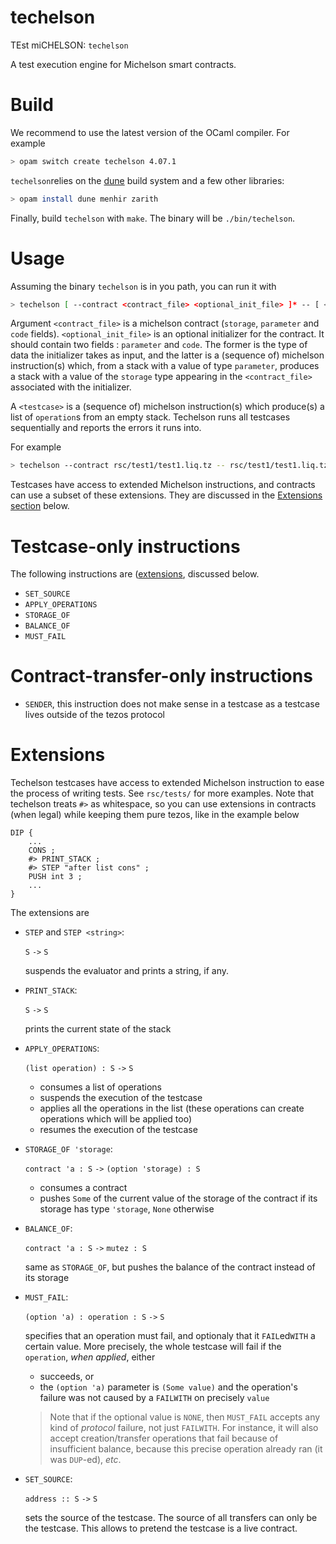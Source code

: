 # techelson

TEst miCHELSON: `techelson`

A test execution engine for Michelson smart contracts.

# Build

We recommend to use the latest version of the OCaml compiler. For example

```bash
> opam switch create techelson 4.07.1
```

`techelson`relies on the [dune] build system and a few other libraries:

```bash
> opam install dune menhir zarith
```

Finally, build `techelson` with `make`. The binary will be `./bin/techelson`.

# Usage

Assuming the binary `techelson` is in you path, you can run it with

```bash
> techelson [ --contract <contract_file> <optional_init_file> ]* -- [ <testcase> ]*
```

Argument `<contract_file>` is a michelson contract (`storage`, `parameter` and `code` fields). `<optional_init_file>` is an optional initializer for the contract. It should contain two fields : `parameter` and `code`. The former is the type of data the initializer takes as input, and the latter is a (sequence of) michelson instruction(s) which, from a stack with a value of type `parameter`, produces a stack with a value of the `storage` type appearing in the `<contract_file>` associated with the initializer.

A `<testcase>` is a (sequence of) michelson instruction(s) which produce(s) a list of `operation`s from an empty stack. Techelson runs all testcases sequentially and reports the errors it runs into.

For example

```bash
> techelson --contract rsc/test1/test1.liq.tz -- rsc/test1/test1.liq.tz.tst
```

Testcases have access to extended Michelson instructions, and contracts can use a subset of these extensions. They are discussed in the [Extensions section](#extensions) below.

# Testcase-only instructions

The following instructions are ([extensions](#extensions), discussed below.

- `SET_SOURCE`
- `APPLY_OPERATIONS`
- `STORAGE_OF`
- `BALANCE_OF`
- `MUST_FAIL`

# Contract-transfer-only instructions

- `SENDER`, this instruction does not make sense in a testcase as a testcase lives outside of the tezos protocol

# Extensions

Techelson testcases have access to extended Michelson instruction to ease the process of writing tests. See `rsc/tests/` for more examples. Note that techelson treats `#>` as whitespace, so you can use extensions in contracts (when legal) while keeping them pure tezos, like in the example below

```
DIP {
    ...
    CONS ;
    #> PRINT_STACK ;
    #> STEP "after list cons" ;
    PUSH int 3 ;
    ...
}
```

The extensions are

- `STEP` and `STEP <string>`:

    `S` `->` `S`

    suspends the evaluator and prints a string, if any.

- `PRINT_STACK`:

    `S` `->` `S`

    prints the current state of the stack

- `APPLY_OPERATIONS`:

    `(list operation) : S` `->` `S`

    - consumes a list of operations
    - suspends the execution of the testcase
    - applies all the operations in the list (these operations can create operations which will be applied too)
    - resumes the execution of the testcase

- `STORAGE_OF 'storage`:

    `contract 'a : S` `->` `(option 'storage) : S`

    - consumes a contract
    - pushes `Some` of the current value of the storage of the contract if its storage has type `'storage`, `None` otherwise

- `BALANCE_OF`:

    `contract 'a : S` `->` `mutez : S`

    same as `STORAGE_OF`, but pushes the balance of the contract instead of its storage

- `MUST_FAIL`:

    `(option 'a) : operation : S` `->` `S`

    specifies that an operation must fail, and optionaly that it `FAIL`ed`WITH` a certain value. More precisely, the whole testcase will fail if the `operation`, *when applied*, either

    - succeeds, or
    - the `(option 'a)` parameter is `(Some value)` and the operation's failure was not caused by a `FAILWITH` on precisely `value`
    
    > Note that if the optional value is `NONE`, then `MUST_FAIL` accepts any kind of *protocol* failure, not just `FAILWITH`. For instance, it will also accept creation/transfer operations that fail because of insufficient balance, because this precise operation already ran (it was `DUP`-ed), *etc*.

- `SET_SOURCE`:

    `address :: S` `->` `S`

    sets the source of the testcase. The source of all transfers can only be the testcase. This allows to pretend the testcase is a live contract.

[dune]:https://github.com/ocaml/dune (Dune project manager's Github page)